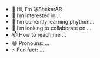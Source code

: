 - 👋 Hi, I’m @ShekarAR
- 👀 I’m interested in ...
- 🌱 I’m currently learning phython...
- 💞️ I’m looking to collaborate on ...
- 📫 How to reach me ...
- 😄 Pronouns: ...
- ⚡ Fun fact: ...

<!---
ShekarAR/ShekarAR is a ✨ special ✨ repository because its `README.md` (this file) appears on your GitHub profile.
You can click the Preview link to take a look at your changes.
--->
